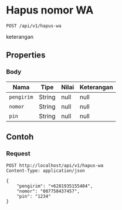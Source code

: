 # Hapus nomor WA
```http
POST /api/v1/hapus-wa
```
keterangan
## Properties
### Body
Nama | Tipe | Nilai | Keterangan
--- | --- | --- | ---
<code>pengirim</code> | String | null | null
<code>nomor</code> | String | null | null
<code>pin</code> | String | null | null
## Contoh
### Request
```http
POST http://localhost/api/v1/hapus-wa
Content-Type: application/json

{
    "pengirim": "+6281935155404",
    "nomor": "087758437457",
    "pin": "1234"
}


```
